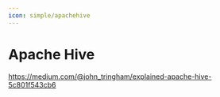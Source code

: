```yaml
---
icon: simple/apachehive
---
```


# Apache Hive

https://medium.com/@john_tringham/explained-apache-hive-5c801f543cb6
